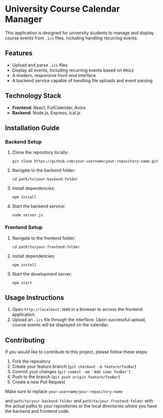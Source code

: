 # University Course Calendar Manager

This application is designed for university students to manage and display course events from `.ics` files, including handling recurring events.

## Features

- Upload and parse `.ics` files
- Display all events, including recurring events based on `RRULE`
- A modern, responsive front-end interface
- A backend service capable of handling file uploads and event parsing

## Technology Stack

- **Frontend**: React, FullCalendar, Axios
- **Backend**: Node.js, Express, ical.js

## Installation Guide

### Backend Setup

1. Clone the repository locally:

   ```
   git clone https://github.com/your-username/your-repository-name.git
   ```

2. Navigate to the backend folder:

   ```
   cd path/to/your-backend-folder
   ```

3. Install dependencies:

   ```
   npm install
   ```

4. Start the backend service:

   ```
   node server.js
   ```

### Frontend Setup

1. Navigate to the frontend folder:

   ```
   cd path/to/your-frontend-folder
   ```

2. Install dependencies:

   ```
   npm install
   ```

3. Start the development server:

   ```
   npm start
   ```

## Usage Instructions

1. Open `http://localhost:3000` in a browser to access the frontend application.
2. Upload an `.ics` file through the interface. Upon successful upload, course events will be displayed on the calendar.

## Contributing

If you would like to contribute to this project, please follow these steps:

1. Fork the repository
2. Create your feature branch (`git checkout -b feature/fooBar`)
3. Commit your changes (`git commit -am 'Add some fooBar'`)
4. Push to the branch (`git push origin feature/fooBar`)
5. Create a new Pull Request


Make sure to replace `your-username/your-repository-name`

and `path/to/your-backend-folder` and `path/to/your-frontend-folder` with the actual paths to your repositories or the local directories where you have the backend and frontend code.
